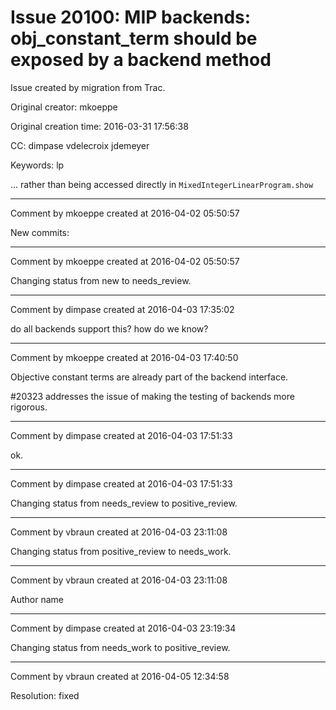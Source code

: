 # Issue 20100: MIP backends: obj_constant_term should be exposed by a backend method

Issue created by migration from Trac.

Original creator: mkoeppe

Original creation time: 2016-03-31 17:56:38

CC:  dimpase vdelecroix jdemeyer

Keywords: lp

... rather than being accessed directly in `MixedIntegerLinearProgram.show`


---

Comment by mkoeppe created at 2016-04-02 05:50:57

New commits:


---

Comment by mkoeppe created at 2016-04-02 05:50:57

Changing status from new to needs_review.


---

Comment by dimpase created at 2016-04-03 17:35:02

do all backends support this? how do we know?


---

Comment by mkoeppe created at 2016-04-03 17:40:50

Objective constant terms are already part of the backend interface.

#20323 addresses the issue of making the testing of backends more rigorous.


---

Comment by dimpase created at 2016-04-03 17:51:33

ok.


---

Comment by dimpase created at 2016-04-03 17:51:33

Changing status from needs_review to positive_review.


---

Comment by vbraun created at 2016-04-03 23:11:08

Changing status from positive_review to needs_work.


---

Comment by vbraun created at 2016-04-03 23:11:08

Author name


---

Comment by dimpase created at 2016-04-03 23:19:34

Changing status from needs_work to positive_review.


---

Comment by vbraun created at 2016-04-05 12:34:58

Resolution: fixed
